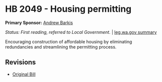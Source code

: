 # HB 2049 - Housing permitting
**Primary Sponsor:** [Andrew Barkis](/person/leg/andrew.barkis.md)

*Status: First reading, referred to Local Government.* | [leg.wa.gov summary](https://app.leg.wa.gov/billsummary?BillNumber=2049&Year=2021)

Encouraging construction of affordable housing by eliminating redundancies and streamlining the permitting process.

## Revisions
* [Original Bill](1/)